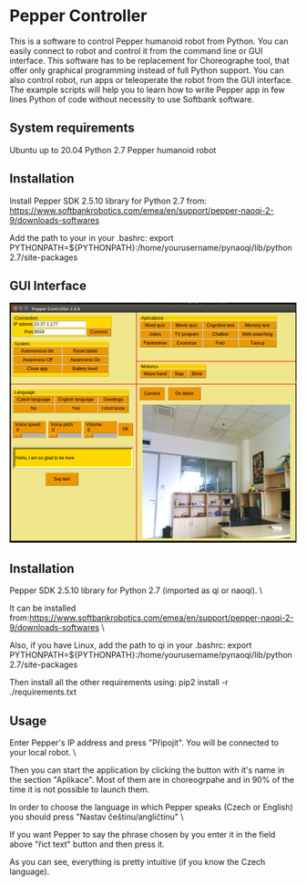 # Pepper Controller

This is a software to control Pepper humanoid robot from Python. You can easily connect to robot and control it from the command line or GUI interface. This software has to be replacement for Choreographe tool, that offer only graphical programming instead of full Python support. You can also control robot, run apps or teleoperate the robot from the GUI interface. The example scripts will help  you to learn how to write Pepper app in few lines Python of code without necessity to use Softbank software.   

## System requirements

Ubuntu up to 20.04 
Python 2.7
Pepper humanoid robot

## Installation

Install Pepper SDK 2.5.10 library for Python 2.7 from: https://www.softbankrobotics.com/emea/en/support/pepper-naoqi-2-9/downloads-softwares

 Add the path to your in your .bashrc: export PYTHONPATH=${PYTHONPATH}:/home/yourusername/pynaoqi/lib/python2.7/site-packages 


## GUI Interface

![Image](gui.png)



## Installation

Pepper SDK 2.5.10 library for Python 2.7 (imported as qi or naoqi). \

It can be installed from:https://www.softbankrobotics.com/emea/en/support/pepper-naoqi-2-9/downloads-softwares \

Also, if you have Linux, add the path to qi in your .bashrc: export PYTHONPATH=${PYTHONPATH}:/home/yourusername/pynaoqi/lib/python2.7/site-packages 



Then install all the other requirements using: pip2 install -r ./requirements.txt 



## Usage

Enter Pepper's IP address and press "Připojit". You will be connected to your local robot. \

Then you can start the application by clicking the button with it's name in the section "Aplikace". Most of them are in choreogrpahe and in 90% of the time it is not possible to launch them. 

In order to choose the language in which Pepper speaks (Czech or English) you should press "Nastav češtinu/angličtinu" \

If you want Pepper to say the phrase chosen by you enter it in the field above "řict text" button and then press it.

As you can see, everything is pretty intuitive (if you know the Czech language).
